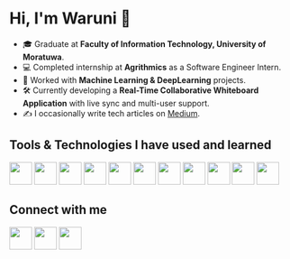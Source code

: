 # Hi, I'm Waruni 👋  

- 🎓 Graduate at **Faculty of Information Technology, University of Moratuwa**.  
- 💻 Completed internship at **Agrithmics** as a Software Engineer Intern.
- 🤖 Worked with **Machine Learning & DeepLearning** projects.
- 🛠️ Currently developing a **Real-Time Collaborative Whiteboard Application** with live sync and multi-user support.  
- ✍️ I occasionally write tech articles on [Medium](https://medium.com/@gunasenakgwc.20).  

## Tools & Technologies I have used and learned  

<p align="left">  
  <img src="https://cdn.jsdelivr.net/gh/devicons/devicon/icons/python/python-original.svg" width="40"/>  
  <img src="https://cdn.jsdelivr.net/gh/devicons/devicon/icons/pytorch/pytorch-original.svg" width="40"/>  
  <img src="https://cdn.jsdelivr.net/gh/devicons/devicon/icons/javascript/javascript-original.svg" width="40"/>  
  <img src="https://cdn.jsdelivr.net/gh/devicons/devicon/icons/react/react-original.svg" width="40"/>  
  <img src="https://cdn.jsdelivr.net/gh/devicons/devicon/icons/nodejs/nodejs-original.svg" width="40"/>  
  <img src="https://cdn.jsdelivr.net/gh/devicons/devicon/icons/csharp/csharp-original.svg" width="40"/>  
  <img src="https://cdn.jsdelivr.net/gh/devicons/devicon/icons/dot-net/dot-net-original.svg" width="40"/>  
  <img src="https://cdn.jsdelivr.net/gh/devicons/devicon/icons/mysql/mysql-original.svg" width="40"/>  
  <img src="https://cdn.jsdelivr.net/gh/devicons/devicon/icons/mongodb/mongodb-original.svg" width="40"/>  
  <img src="https://cdn.jsdelivr.net/gh/devicons/devicon/icons/git/git-original.svg" width="40"/>  
  <img src="https://cdn.jsdelivr.net/gh/devicons/devicon/icons/github/github-original.svg" width="40"/>  
</p>  

## Connect with me  

<p align="left">  
  <a href="https://www.linkedin.com/in/warunigunasena/" target="_blank"><img src="https://cdn-icons-png.flaticon.com/512/145/145807.png" width="40"/></a>  
  <a href="mailto:warunigunasena12@gmail.com" target="_blank"><img src="https://cdn-icons-png.flaticon.com/512/732/732200.png" width="40"/></a>  
  <a href="https://medium.com/@gunasenakgwc.20" target="_blank"><img src="https://cdn-icons-png.flaticon.com/512/5968/5968906.png" width="40"/></a>  
</p>  
